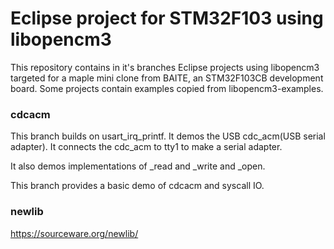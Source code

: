 # Eclipse project for STM32F103 using libopencm3
This repository contains in it's branches Eclipse projects using libopencm3
targeted for a maple mini clone from BAITE, an STM32F103CB development board.
Some projects contain examples copied from libopencm3-examples.

### cdcacm
This branch builds on usart_irq_printf. It demos the USB cdc_acm(USB serial
adapter). It connects the cdc_acm to tty1 to make a serial adapter.

It also demos implementations of \_read and \_write and _open.

This branch provides a basic demo of cdcacm and syscall IO.

### newlib
https://sourceware.org/newlib/